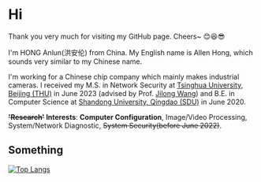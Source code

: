 # Hi

Thank you very much for visiting my GitHub page. Cheers~ 😊😆😎

I'm HONG Anlun(洪安伦) from China. My English name is Allen Hong, which sounds very similar to my Chinese name. 

I'm working for a Chinese chip company which mainly makes industrial cameras. 
I received my M.S. in Network Security at [Tsinghua University, Beijing (THU)](https://www.tsinghua.edu.cn/) in June 2023 (advised by Prof. [Jilong Wang](https://www.insc.tsinghua.edu.cn/info/1157/2449.htm)) and B.E. in Computer Science at [Shandong University, Qingdao (SDU)](https://www.sdu.edu.cn/) in June 2020.

**~~'Research'~~ Interests**: **Computer Configuration**, Image/Video Processing, System/Network Diagnostic, ~~System Security(before June 2022)~~.

<!--
**masterAllen/masterAllen** is a ✨ _special_ ✨ repository because its `README.md` (this file) appears on your GitHub profile.

Here are some ideas to get you started:

- 🔭 I’m currently working on ...
- 🌱 I’m currently learning ...
- 👯 I’m looking to collaborate on ...
- 🤔 I’m looking for help with ...
- 💬 Ask me about ...
- 📫 How to reach me: ...
- 😄 Pronouns: ...
- ⚡ Fun fact: ...
-->

## Something
[![Top Langs](https://github-readme-stats.vercel.app/api/top-langs/?username=masterAllen)](https://github.com/anuraghazra/github-readme-stats)
